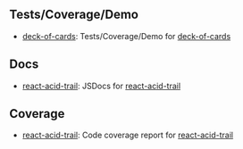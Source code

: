 ## Tests/Coverage/Demo

- [deck-of-cards](https://go.jonathancook.site/deck-of-cards-demo): Tests/Coverage/Demo for [deck-of-cards](https://go.jonathancook.site/deck-of-cards-repo)

## Docs

- [react-acid-trail](https://go.jonathancook.site/docs-react-acid-trail): JSDocs for [react-acid-trail](https://go.jonathancook.site/react-acid-trail-repo)

## Coverage

- [react-acid-trail](https://go.jonathancook.site/coverage-react-acid-trail): Code coverage report for [react-acid-trail](https://go.jonathancook.site/react-acid-trail-repo)

<!--
## Welcome to GitHub Pages

You can use the [editor on GitHub](https://github.com/j5bot-docs/j5bot-docs.github.io/edit/master/README.md) to maintain and preview the content for your website in Markdown files.

Whenever you commit to this repository, GitHub Pages will run [Jekyll](https://jekyllrb.com/) to rebuild the pages in your site, from the content in your Markdown files.

### Markdown

Markdown is a lightweight and easy-to-use syntax for styling your writing. It includes conventions for

```markdown
Syntax highlighted code block

# Header 1
## Header 2
### Header 3

- Bulleted
- List

1. Numbered
2. List

**Bold** and _Italic_ and `Code` text

[Link](url) and ![Image](src)
```

For more details see [GitHub Flavored Markdown](https://guides.github.com/features/mastering-markdown/).

### Jekyll Themes

Your Pages site will use the layout and styles from the Jekyll theme you have selected in your [repository settings](https://github.com/j5bot-docs/j5bot-docs.github.io/settings). The name of this theme is saved in the Jekyll `_config.yml` configuration file.

### Support or Contact

Having trouble with Pages? Check out our [documentation](https://help.github.com/categories/github-pages-basics/) or [contact support](https://github.com/contact) and we’ll help you sort it out.
-->
